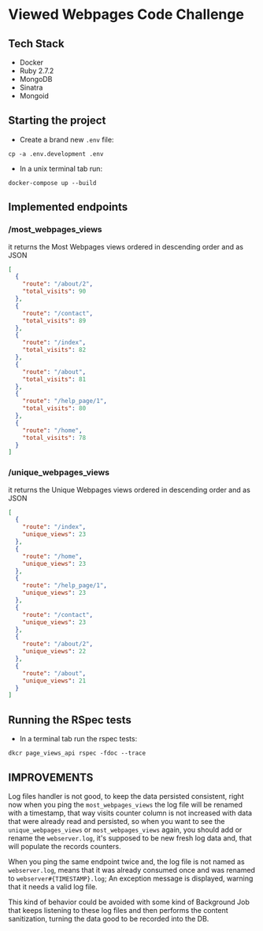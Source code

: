 # Viewed Webpages Code Challenge

## Tech Stack
- Docker
- Ruby 2.7.2
- MongoDB
- Sinatra
- Mongoid

## Starting the project
- Create a brand new `.env` file:
```shell
cp -a .env.development .env
```
- In a unix terminal tab run: 
```shell
docker-compose up --build
```

## Implemented endpoints
### /most_webpages_views
it returns the Most Webpages views ordered in descending order and as JSON
```json
[
  {
    "route": "/about/2",
    "total_visits": 90
  },
  {
    "route": "/contact",
    "total_visits": 89
  },
  {
    "route": "/index",
    "total_visits": 82
  },
  {
    "route": "/about",
    "total_visits": 81
  },
  {
    "route": "/help_page/1",
    "total_visits": 80
  },
  {
    "route": "/home",
    "total_visits": 78
  }
]
```

### /unique_webpages_views
it returns the Unique Webpages views ordered in descending order and as JSON
```json
[
  {
    "route": "/index",
    "unique_views": 23
  },
  {
    "route": "/home",
    "unique_views": 23
  },
  {
    "route": "/help_page/1",
    "unique_views": 23
  },
  {
    "route": "/contact",
    "unique_views": 23
  },
  {
    "route": "/about/2",
    "unique_views": 22
  },
  {
    "route": "/about",
    "unique_views": 21
  }
]
```

## Running the RSpec tests
- In a terminal tab run the rspec tests: 
```shell
dkcr page_views_api rspec -fdoc --trace
```

## IMPROVEMENTS
Log files handler is not good, to keep the data persisted consistent, right now when you ping the `most_webpages_views` the log file will be renamed with a timestamp, that way visits counter column is not increased with data that were already read and persisted, so when you want to see the `unique_webpages_views` or `most_webpages_views` again, you should add or rename the `webserver.log`, it's supposed to be new fresh log data and, that will populate the records counters.


When you ping the same endpoint twice and, the log file is not named as `webserver.log`, means that it was already consumed once and was renamed to `webserver#{TIMESTAMP}.log`; An exception message is displayed, warning that it needs a valid log file.

This kind of behavior could be avoided with some kind of Background Job that keeps listening to these log files and then performs the content sanitization, turning the data good to be recorded into the DB.
